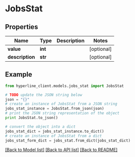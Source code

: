 # JobsStat


## Properties
Name | Type | Description | Notes
------------ | ------------- | ------------- | -------------
**value** | **int** |  | [optional] 
**description** | **str** |  | [optional] 

## Example

```python
from hyperline_client.models.jobs_stat import JobsStat

# TODO update the JSON string below
json = "{}"
# create an instance of JobsStat from a JSON string
jobs_stat_instance = JobsStat.from_json(json)
# print the JSON string representation of the object
print JobsStat.to_json()

# convert the object into a dict
jobs_stat_dict = jobs_stat_instance.to_dict()
# create an instance of JobsStat from a dict
jobs_stat_form_dict = jobs_stat.from_dict(jobs_stat_dict)
```
[[Back to Model list]](../README.md#documentation-for-models) [[Back to API list]](../README.md#documentation-for-api-endpoints) [[Back to README]](../README.md)



